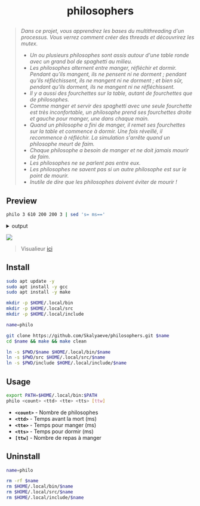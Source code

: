 # <p align="center">philosophers</p>
> *Dans ce projet, vous apprendrez les bases du multithreading d'un processus. Vous verrez comment créer des threads et découvrirez les mutex.*
>
> - *Un ou plusieurs philosophes sont assis autour d'une table ronde avec un grand bol de spaghetti au milieu.*
> - *Les philosophes alternent entre manger, réfléchir et dormir. Pendant qu'ils mangent, ils ne pensent ni ne dorment ; pendant qu'ils réfléchissent, ils ne mangent ni ne dorment ; et bien sûr, pendant qu'ils dorment, ils ne mangent ni ne réfléchissent.*
> - *Il y a aussi des fourchettes sur la table, autant de fourchettes que de philosophes.*
> - *Comme manger et servir des spaghetti avec une seule fourchette est très inconfortable, un philosophe prend ses fourchettes droite et gauche pour manger, une dans chaque main.*
> - *Quand un philosophe a fini de manger, il remet ses fourchettes sur la table et commence à dormir. Une fois réveillé, il recommence à réfléchir. La simulation s'arrête quand un philosophe meurt de faim.*
> - *Chaque philosophe a besoin de manger et ne doit jamais mourir de faim.*
> - *Les philosophes ne se parlent pas entre eux.*
> - *Les philosophes ne savent pas si un autre philosophe est sur le point de mourir.*
> - *Inutile de dire que les philosophes doivent éviter de mourir !*

## Preview
```bash
philo 3 610 200 200 3 | sed 's= ms=='
```
<details><summary>output</summary>

```c
0 1 is thinking
0 2 is thinking
0 3 is thinking
1 1 has taken a fork
1 1 has taken a fork
2 1 is eating
202 3 has taken a fork
202 3 has taken a fork
202 1 is sleeping
203 3 is eating
402 1 is thinking
403 3 is sleeping
403 2 has taken a fork
403 2 has taken a fork
404 2 is eating
603 3 is thinking
604 2 is sleeping
604 1 has taken a fork
604 1 has taken a fork
605 1 is eating
804 2 is thinking
805 1 is sleeping
806 3 has taken a fork
806 3 has taken a fork
807 3 is eating
1005 1 is thinking
1007 2 has taken a fork
1007 2 has taken a fork
1007 3 is sleeping
1008 2 is eating
1207 3 is thinking
1208 2 is sleeping
1209 1 has taken a fork
1209 1 has taken a fork
1210 1 is eating
1408 2 is thinking
1410 1 is sleeping
1411 3 has taken a fork
1411 3 has taken a fork
1412 3 is eating
1610 1 is thinking
1612 3 is sleeping
1613 2 has taken a fork
1613 2 has taken a fork
1614 2 is eating
1812 3 is thinking
1814 2 is sleeping
```
</details>

![](https://github.com/Skalyaeve/images-1/blob/main/screenshot/philo.png)
> Visualieur [ici](https://nafuka11.github.io/philosophers-visualizer/)

## Install
```bash
sudo apt update -y
sudo apt install -y gcc
sudo apt install -y make
```
```bash
mkdir -p $HOME/.local/bin
mkdir -p $HOME/.local/src
mkdir -p $HOME/.local/include
```
```bash
name=philo

git clone https://github.com/Skalyaeve/philosophers.git $name
cd $name && make && make clean

ln -s $PWD/$name $HOME/.local/bin/$name
ln -s $PWD/src $HOME/.local/src/$name
ln -s $PWD/include $HOME/.local/include/$name
```

## Usage
```bash
export PATH=$HOME/.local/bin:$PATH
philo <count> <ttd> <tte> <tts> [ttw]
```
- **`<count>`** - Nombre de philosophes
- **`<ttd>`** - Temps avant la mort (ms)
- **`<tte>`** - Temps pour manger (ms)
- **`<tts>`** - Temps pour dormir (ms)
- **`[ttw]`** - Nombre de repas à manger

## Uninstall
```bash
name=philo

rm -rf $name
rm $HOME/.local/bin/$name
rm $HOME/.local/src/$name
rm $HOME/.local/include/$name
```
